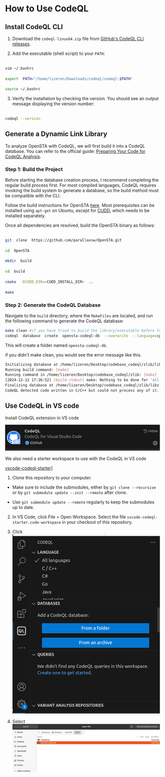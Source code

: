 
  

# How to Use CodeQL

  

## Install CodeQL CLI

  

1. Download the `codeql-linux64.zip` file from [GitHub's CodeQL CLI releases](https://github.com/github/codeql-cli-binaries/releases).

2. Add the executable (shell script) to your `PATH`:

```bash

vim ~/.bashrc

export  PATH="/home/lizeren/Downloads/codeql/codeql:$PATH"

source ~/.bashrc

```

3. Verify the installation by checking the version. You should see an output message displaying the version number:

```bash

codeql --version

```

  
  
  

## Generate a Dynamic Link Library

  

To analyze OpenSTA with CodeQL, we will first build it into a CodeQL database. You can refer to the official guide: [Preparing Your Code for CodeQL Analysis](https://docs.github.com/en/code-security/codeql-cli/using-the-codeql-cli/creating-codeql-databases).

  

### Step 1: Build the Project

  

Before starting the database creation process, I recommend completing the regular build process first. For most compiled languages, CodeQL requires invoking the build system to generate a database, so the build method must be compatible with the CLI.

  

Follow the build instructions for OpenSTA [here](https://github.com/The-OpenROAD-Project/OpenSTA). Most prerequisites can be installed using `apt-get` on Ubuntu, except for [CUDD](https://github.com/ivmai/cudd), which needs to be installed separately.

  

Once all dependencies are resolved, build the OpenSTA binary as follows:

  

```bash

git  clone  https://github.com/parallaxsw/OpenSTA.git

cd  OpenSTA

mkdir  build

cd  build

cmake  -DCUDD_DIR=<CUDD_INSTALL_DIR>  ..

make

```

  

### Step 2: Generate the CodeQL Database

  

Navigate to the `build` directory, where the `MakeFiles` are located, and run the following command to generate the CodeQL database:

  

```bash
make clean #if you have tried to build the library/executable before for the purpose of testing like what we did above
codeql  database  create  opensta-codeql-db  --overwrite  --language=cpp  --command="make"

```

  

This will create a folder named `opensta-codeql-db`.

if you didn't make clean, you would see the error message like this.
```bash
Initializing database at /home/lizeren/Desktop/codebase_codeql/zlib/libz-codeql-db.
Running build command: [make]
Running command in /home/lizeren/Desktop/codebase_codeql/zlib: [make]
[2024-12-12 17:26:52] [build-stdout] make: Nothing to be done for 'all'.
Finalizing database at /home/lizeren/Desktop/codebase_codeql/zlib/libz-codeql-db.
CodeQL detected code written in C/C++ but could not process any of it. For more information, review our troubleshooting guide at https://gh.io/troubleshooting-code-scanning/no-source-code-seen-during-build.

```

  

## Use CodeQL in VS code

Install CodeQL extension in VS code

![CodeQL extension](../images/codeql/codeql_ext.png)

We also need a starter workspace to use with the CodeQL in VS code

[vscode-codeql-starter](https://github.com/github/vscode-codeql-starter/tree/main#vscode-codeql-starter)]

1. Clone this repository to your computer.

- Make sure to include the submodules, either by `git clone --recursive` or by `git submodule update --init --remote` after clone.

- Use `git submodule update --remote` regularly to keep the submodules up to date.

2. In VS Code, click File > Open Workspace. Select the file `vscode-codeql-starter.code-workspace` in your checkout of this repository.

3. Click ![CodeQL extension](../images/codeql/select_folder.png)

4. Select ![CodeQL extension](../images/codeql/select_database.png)